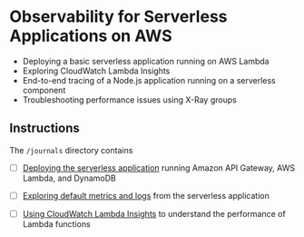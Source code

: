 # Observability for Serverless Applications on AWS

- Deploying a basic serverless application running on AWS Lambda
- Exploring CloudWatch Lambda Insights
- End-to-end tracing of a Node.js application running on a serverless component
- Troubleshooting performance issues using X-Ray groups

## Instructions

The `/journals` directory contains

- [ ] [Deploying the serverless application](journals/deployment.md) running Amazon API Gateway, AWS Lambda, and DynamoDB

- [ ] [Exploring default metrics and logs](journals/default-metrics-logs.md) from the serverless application

- [ ] [Using CloudWatch Lambda Insights](journals/lambda-insights.md) to understand the performance of Lambda functions